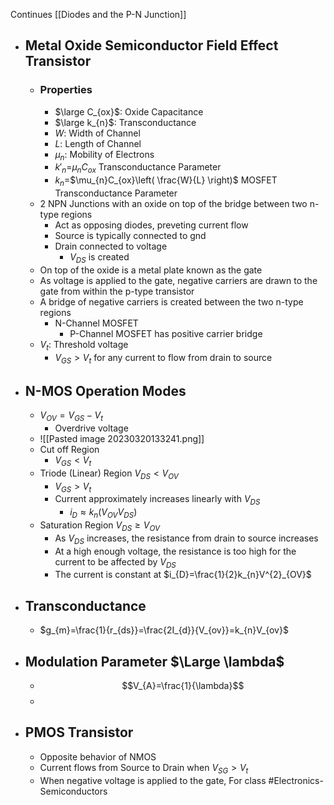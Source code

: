 Continues [[Diodes and the P-N Junction]]
- ## Metal Oxide Semiconductor Field Effect Transistor
	- ### Properties
		- $\large C_{ox}$: Oxide Capacitance
		- $\large k_{n}$: Transconductance
		- $W:$ Width of Channel
		- $L$: Length of Channel
		- $\mu_{n}$: Mobility of Electrons
		- $k'_{n}=$$\mu_{n}C_{ox}$ Transconductance Parameter
		- $k_{n}=$$\mu_{n}C_{ox}\left( \frac{W}{L} \right)$ MOSFET Transconductance Parameter
	- 2 NPN Junctions with an oxide on top of the bridge between two n-type regions
		- Act as opposing diodes, preveting current flow
		- Source is typically connected to gnd
		- Drain connected to voltage
			- $V_{DS}$ is created
	- On top of the oxide is a metal plate known as the gate
	- As voltage is applied to the gate, negative carriers are drawn to the gate from within the p-type transistor
	- A bridge of negative carriers is created between the two n-type regions
		- N-Channel MOSFET
			- P-Channel MOSFET has positive carrier bridge
	- $V_{t}:$ Threshold voltage
		- $V_{GS}>V_{t}$ for any current to flow from drain to source
- ## N-MOS Operation Modes
	- $V_{OV}=V_{GS}-V_{t}$
		- Overdrive voltage
	- ![[Pasted image 20230320133241.png]]
	- Cut off Region
		- $V_{GS} < V_{t}$
	- Triode (Linear) Region $V_{DS}<V_{OV}$
		- $V_{GS} > V_{t}$
		- Current approximately increases linearly with $V_{DS}$
			- $i_{D}\approx k_{n}(V_{OV}V_{DS})$
	- Saturation Region $V_{DS}\geq V_{OV}$
		- As $V_{DS}$ increases, the resistance from drain to source increases
		- At a high enough voltage, the resistance is too high for the current to be affected by $V_{DS}$
		- The current is constant at $i_{D}=\frac{1}{2}k_{n}V^{2}_{OV}$
- ## Transconductance
	- $g_{m}=\frac{1}{r_{ds}}=\frac{2I_{d}}{V_{ov}}=k_{n}V_{ov}$ 
- ## Modulation Parameter $\Large \lambda$
	- $$V_{A}=\frac{1}{\lambda}$$
	- 
- ## PMOS Transistor
	- Opposite behavior of NMOS
	- Current flows from Source to Drain when $V_{SG}>V_{t}$
	- When negative voltage is applied to the gate, 
For class #Electronics-Semiconductors 